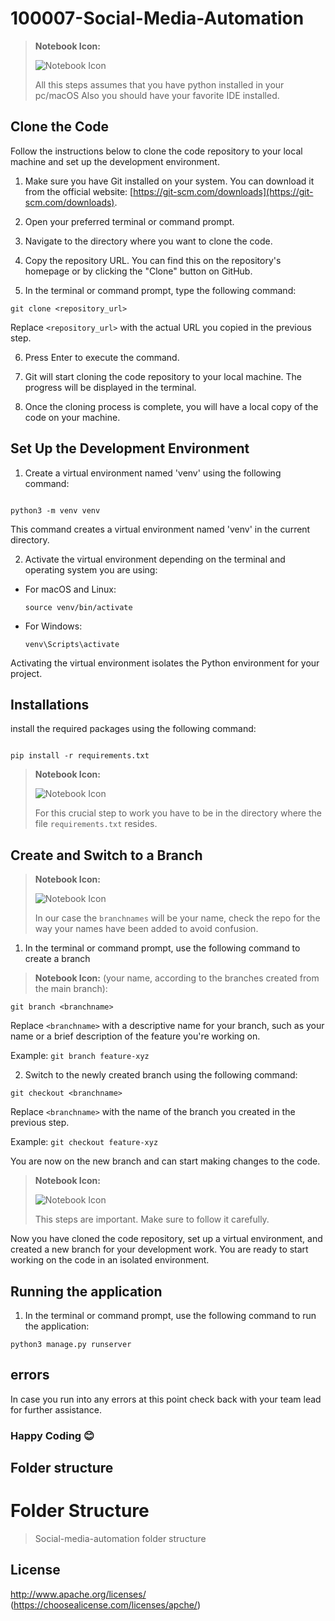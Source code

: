 # 100007-Social-Media-Automation

> **Notebook Icon:**
> 
> ![Notebook Icon](notebook-icon.png)
>
> All this steps assumes that you have python installed in your pc/macOS
> Also you should have your favorite IDE installed. 


## Clone the Code

Follow the instructions below to clone the code repository to your local machine and set up the development environment.

1. Make sure you have Git installed on your system. You can download it from the official website: [https://git-scm.com/downloads](https://git-scm.com/downloads).

2. Open your preferred terminal or command prompt.

3. Navigate to the directory where you want to clone the code.

4. Copy the repository URL. You can find this on the repository's homepage or by clicking the "Clone" button on GitHub.

5. In the terminal or command prompt, type the following command:

```
git clone <repository_url>

```


Replace `<repository_url>` with the actual URL you copied in the previous step.

6. Press Enter to execute the command.

7. Git will start cloning the code repository to your local machine. The progress will be displayed in the terminal.

8. Once the cloning process is complete, you will have a local copy of the code on your machine.

## Set Up the Development Environment

1. Create a virtual environment named 'venv' using the following command:

```

python3 -m venv venv

```

This command creates a virtual environment named 'venv' in the current directory.

2. Activate the virtual environment depending on the terminal and operating system you are using:

- For macOS and Linux:
  ```
  source venv/bin/activate
  ```

- For Windows:
  ```
  venv\Scripts\activate
  ```

Activating the virtual environment isolates the Python environment for your project.

## Installations


install the required packages using the following command:

```

pip install -r requirements.txt

```

> **Notebook Icon:**
> 
> ![Notebook Icon](notebook-icon.png)
>
> For this crucial step to work you have to be in the directory where the file `requirements.txt` resides. 

## Create and Switch to a Branch
> **Notebook Icon:**
> 
> ![Notebook Icon](notebook-icon.png)
>
> In our case the `branchnames` will be your name, check the repo for the way your names have been added to avoid confusion. 


1. In the terminal or command prompt, use the following command to create a branch
> **Notebook Icon:**
> (your name, according to the branches created from the main branch):

```
git branch <branchname>

```

Replace `<branchname>` with a descriptive name for your branch, such as your name or a brief description of the feature you're working on.

Example: `git branch feature-xyz`

2. Switch to the newly created branch using the following command:

`git checkout <branchname>`

Replace `<branchname>` with the name of the branch you created in the previous step.

Example: `git checkout feature-xyz`

You are now on the new branch and can start making changes to the code.
> **Notebook Icon:**
> 
> ![Notebook Icon](notebook-icon.png)
>
> This steps are important. Make sure to follow it carefully.


Now you have cloned the code repository, set up a virtual environment, and created a new branch for your development work. You are ready to start working on the code in an isolated environment.

## Running the application

1. In the terminal or command prompt, use the following command to run the application:

```
python3 manage.py runserver

```

## errors

In case you run into any errors at this point check back with your team lead for further assistance. 

### Happy Coding 😊

## Folder structure
Folder Structure 
============================

> Social-media-automation folder structure

## License
<http://www.apache.org/licenses/>
(https://choosealicense.com/licenses/apche/)